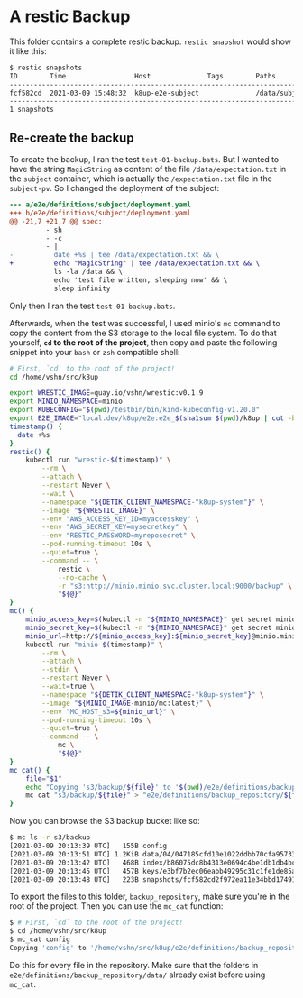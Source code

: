 # A restic Backup

This folder contains a complete restic backup.
`restic snapshot` would show it like this:

```bash
$ restic snapshots
ID        Time                 Host              Tags        Paths
------------------------------------------------------------------------------
fcf582cd  2021-03-09 15:48:32  k8up-e2e-subject              /data/subject-pvc
------------------------------------------------------------------------------
1 snapshots
```

## Re-create the backup

To create the backup, I ran the test `test-01-backup.bats`.
But I wanted to have the string `MagicString` as content of the file `/data/expectation.txt` in the `subject` container,
which is actually the `/expectation.txt` file in the `subject-pv`.
So I changed the deployment of the subject:

```patch
--- a/e2e/definitions/subject/deployment.yaml
+++ b/e2e/definitions/subject/deployment.yaml
@@ -21,7 +21,7 @@ spec:
         - sh
         - -c
         - |
-          date +%s | tee /data/expectation.txt && \
+          echo "MagicString" | tee /data/expectation.txt && \
           ls -la /data && \
           echo 'test file written, sleeping now' && \
           sleep infinity
```

Only then I ran the test `test-01-backup.bats`.

Afterwards, when the test was successful,
I used minio's `mc` command to copy the content from the S3 storage to the local file system.
To do that yourself,
**`cd` to the root of the project**,
then copy and paste the following snippet into your `bash` or `zsh` compatible shell:

```bash
# First, `cd` to the root of the project!
cd /home/vshn/src/k8up

export WRESTIC_IMAGE=quay.io/vshn/wrestic:v0.1.9
export MINIO_NAMESPACE=minio
export KUBECONFIG="$(pwd)/testbin/bin/kind-kubeconfig-v1.20.0"
export E2E_IMAGE="local.dev/k8up/e2e:e2e_$(sha1sum $(pwd)/k8up | cut -b-8)"; echo "$E2E_IMAGE"
timestamp() {
  date +%s
}
restic() {
	kubectl run "wrestic-$(timestamp)" \
		--rm \
		--attach \
		--restart Never \
		--wait \
		--namespace "${DETIK_CLIENT_NAMESPACE-"k8up-system"}" \
		--image "${WRESTIC_IMAGE}" \
		--env "AWS_ACCESS_KEY_ID=myaccesskey" \
		--env "AWS_SECRET_KEY=mysecretkey" \
		--env "RESTIC_PASSWORD=myreposecret" \
		--pod-running-timeout 10s \
		--quiet=true \
		--command -- \
			restic \
			--no-cache \
			-r "s3:http://minio.minio.svc.cluster.local:9000/backup" \
			"${@}"
}
mc() {
	minio_access_key=$(kubectl -n "${MINIO_NAMESPACE}" get secret minio -o jsonpath="{.data.accesskey}" | base64 --decode)
	minio_secret_key=$(kubectl -n "${MINIO_NAMESPACE}" get secret minio -o jsonpath="{.data.secretkey}" | base64 --decode)
	minio_url=http://${minio_access_key}:${minio_secret_key}@minio.minio.svc.cluster.local:9000
	kubectl run "minio-$(timestamp)" \
		--rm \
		--attach \
		--stdin \
		--restart Never \
		--wait=true \
		--namespace "${DETIK_CLIENT_NAMESPACE-"k8up-system"}" \
		--image "${MINIO_IMAGE-minio/mc:latest}" \
		--env "MC_HOST_s3=${minio_url}" \
		--pod-running-timeout 10s \
		--quiet=true \
		--command -- \
			mc \
			"${@}"
}
mc_cat() {
    file="$1"
    echo "Copying 's3/backup/${file}' to '$(pwd)/e2e/definitions/backup_repository/${file}'"
    mc cat "s3/backup/${file}" > "e2e/definitions/backup_repository/${file}"
}
```

Now you can browse the S3 backup bucket like so:

```bash
$ mc ls -r s3/backup
[2021-03-09 20:13:39 UTC]   155B config
[2021-03-09 20:13:51 UTC] 1.2KiB data/04/047185cfd10e1022ddbb70cfa95733fc35bd132911f2c677f151130c3de2d002
[2021-03-09 20:13:42 UTC]   468B index/b86075dc8b4313e0694c4be1db1db4bc67b4e81001fb91869326f5a54c476ab7
[2021-03-09 20:13:45 UTC]   457B keys/e3bf7b2ec06eabb49295c31c1fe1de85a2382c00bb40db58d102bdea8c55363a
[2021-03-09 20:13:48 UTC]   223B snapshots/fcf582cd2f972ea11e34bbd17491cd4d581f66d344916d7d398b548a10ae365d
```

To export the files to this folder, `backup_repository`, make sure you're in the root of the project.
Then you can use the `mc_cat` function:

```bash
$ # First, `cd` to the root of the project!
$ cd /home/vshn/src/k8up
$ mc_cat config
Copying 'config' to '/home/vshn/src/k8up/e2e/definitions/backup_repository/config
```

Do this for every file in the repository.
Make sure that the folders in `e2e/definitions/backup_repository/data/` already exist before using `mc_cat`.
